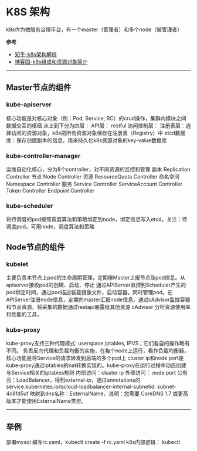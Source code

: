 # K8S 架构

k8s作为微服务治理平台，有一个master（管理者）和多个node（被管理者）

**参考**

- [知乎-k8s架构解析](https://zhuanlan.zhihu.com/p/96908130)
- [博客园-k8s组成和资源对象简介](https://blog.frognew.com/2017/04/kubernetes-overview.html)

---

## Master节点的组件

### kube-apiserver

核心功能是对核心对象（例：Pod, Service, RC）的crud操作，集群内模块之间数据交互的枢纽
从上到下分为四层：
API层： restful
访问控制层：
注册表层：选择访问的资源对象，k8s把所有资源对象保存在注册表（Registry）中
etcd数据库：保存创建副本的信息，用来持久化k8s资源对象的key-value数据库

### kube-controller-manager

运维自动化核心，分为8个controller，对不同资源的监控和管理
副本 Replication Controller
节点 Node Controller
资源 ResourceQuota Controller
命名空间 Namespace Controller
服务 Service Controller
    ServiceAccount Controller
    Token Controller
    Endpoint Controller

### kube-scheduler

将待调度的pod按照调度算法和策略绑定到node，绑定信息写入etcd。关注：待调度pod，可用node，调度算法和策略

## Node节点的组件

### kubelet

主要负责本节点上pod的生命周期管理，定期像Master上报节点及pod信息。从apiserver接收pod的创建、启动、停止
通过APIServer监控到Scheduler产生的pod绑定时间，通过pod描述装载镜像文件，启动容器。同时管理pod。在APIServer注册node信息，定期向master汇报node信息，通过cAdvisor监控容器和节点资源，将采集的数据通过restapi暴露给其他资源
cAdvisor 分析资源使用率和性能的工具，

### kube-proxy

kube-proxy支持三种代理模式: userspace,iptables, IPVS；它们各自的操作略有不同。
负责反向代理和负载均衡的实施，在每个node上运行，看作负载均衡器，核心功能是将Service的请求转发到后端的多个pod上
cluster ip和node port是kube-proxy通过iptables的nat转换实现的。kube-proxy在运行过程中动态创建与Service相关的iptables规则
内部访问：cluster ip
外部访问： node port
公有云：LoadBalancer，得到external-ip，通过annotations的service.kubernetes.io/qcloud-loadbalancer-internal-subnetid: subnet-4c8fd5uf
映射到dns名称：ExternalName，说明：您需要 CoreDNS 1.7 或更高版本才能使用ExternalName类型。

---

## 举例
部署mysql
编写rc.yaml，kubectl create -f rc.yaml
k8s内部逻辑：
kubectl 
